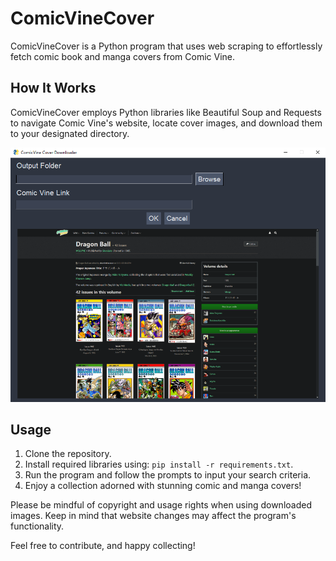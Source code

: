 # ComicVineCover

ComicVineCover is a Python program that uses web scraping to effortlessly fetch comic book and manga covers from Comic Vine.

## How It Works

ComicVineCover employs Python libraries like Beautiful Soup and Requests to navigate Comic Vine's website, locate cover images, and download them to your designated directory.

![Example Image](images/program.png)

## Usage

1. Clone the repository.
2. Install required libraries using: `pip install -r requirements.txt`.
3. Run the program and follow the prompts to input your search criteria.
4. Enjoy a collection adorned with stunning comic and manga covers!

Please be mindful of copyright and usage rights when using downloaded images. Keep in mind that website changes may affect the program's functionality.

Feel free to contribute, and happy collecting!
